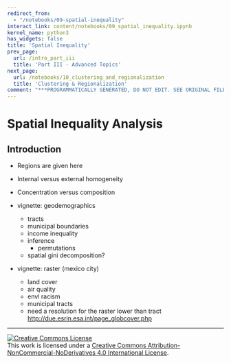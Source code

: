 ```yaml
---
redirect_from:
  - "/notebooks/09-spatial-inequality"
interact_link: content/notebooks/09_spatial_inequality.ipynb
kernel_name: python3
has_widgets: false
title: 'Spatial Inequality'
prev_page:
  url: /intro_part_iii
  title: 'Part III - Advanced Topics'
next_page:
  url: /notebooks/10_clustering_and_regionalization
  title: 'Clustering & Regionalization'
comment: "***PROGRAMMATICALLY GENERATED, DO NOT EDIT. SEE ORIGINAL FILES IN /content***"
---
```



# Spatial Inequality Analysis



## Introduction

- Regions are given here
- Internal versus external homogeneity
- Concentration versus composition



- vignette: geodemographics
   - tracts
   - municipal boundaries
   - income inequality
   - inference
       - permutations
   - spatial gini decomposition?
- vignette: raster (mexico city)
   - land cover
   - air quality
   - envl racism
   - municipal tracts
   - need a resolution for the raster lower than tract
   http://due.esrin.esa.int/page_globcover.php



---

<a rel="license" href="http://creativecommons.org/licenses/by-nc-nd/4.0/"><img alt="Creative Commons License" style="border-width:0" src="https://i.creativecommons.org/l/by-nc-nd/4.0/88x31.png" /></a><br />This work is licensed under a <a rel="license" href="http://creativecommons.org/licenses/by-nc-nd/4.0/">Creative Commons Attribution-NonCommercial-NoDerivatives 4.0 International License</a>.

